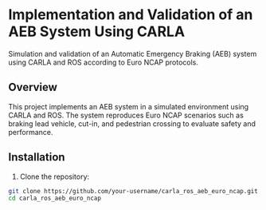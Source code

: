 # Implementation and Validation of an AEB System Using CARLA


Simulation and validation of an Automatic Emergency Braking (AEB) system using CARLA and ROS according to Euro NCAP protocols.

## Overview
This project implements an AEB system in a simulated environment using CARLA and ROS. The system reproduces Euro NCAP scenarios such as braking lead vehicle, cut-in, and pedestrian crossing to evaluate safety and performance.

## Installation
1. Clone the repository:
```bash
git clone https://github.com/your-username/carla_ros_aeb_euro_ncap.git
cd carla_ros_aeb_euro_ncap
